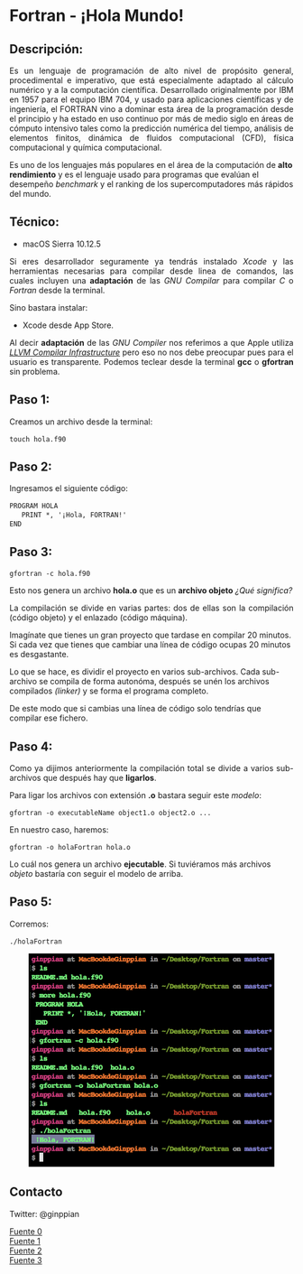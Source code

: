 Fortran - ¡Hola Mundo!
===========

## Descripción:

<p align="justify">
	Es un lenguaje de programación de alto nivel de propósito general, procedimental e imperativo, que está especialmente adaptado al cálculo numérico y a la computación científica. Desarrollado originalmente por IBM en 1957 para el equipo IBM 704, y usado para aplicaciones científicas y de ingeniería, el FORTRAN vino a dominar esta área de la programación desde el principio y ha estado en uso continuo por más de medio siglo en áreas de cómputo intensivo tales como la predicción numérica del tiempo, análisis de elementos finitos, dinámica de fluidos computacional (CFD), física computacional y química computacional. 

Es uno de los lenguajes más populares en el área de la computación de <b>alto rendimiento</b> y es el lenguaje usado para programas que evalúan el desempeño <i>benchmark</i> y el ranking de los supercomputadores más rápidos del mundo.</p>


## Técnico:

* macOS Sierra 10.12.5

<p align="justify">
	Si eres desarrollador seguramente ya tendrás instalado <i>Xcode</i> y las herramientas necesarias para compilar desde linea de comandos, las cuales incluyen una <b>adaptación</b> de las <i>GNU Compilar</i> para compilar <i>C</i> o <i>Fortran</i> desde la terminal. 

Sino bastara instalar:
</p>

* Xcode desde App Store.

<p align="justify">
Al decir <b>adaptación</b> de las <i>GNU Compiler</i> nos referimos a que Apple utiliza <a href="http://llvm.org/"><i>LLVM Compilar Infrastructure</i></a> pero eso no nos debe preocupar pues para el usuario es transparente. Podemos teclear desde la terminal <b>gcc</b> o <b>gfortran</b> sin problema.
</p>

## Paso 1:

<p align="justify">
	Creamos un archivo desde la terminal:
</p>

```
touch hola.f90
```

## Paso 2:

<p align="justify">
	Ingresamos el siguiente código:
</p>

```
PROGRAM HOLA
   PRINT *, '¡Hola, FORTRAN!'
END
```

## Paso 3:

```
gfortran -c hola.f90
```
<p align="justify">
	Esto nos genera un archivo <b>hola.o</b> que es un <b>archivo objeto</b> <i>¿Qué significa?</i>
</p>

<p align="justify">
	La compilación se divide en varias partes: dos de ellas son la compilación (código objeto) y el enlazado (código máquina).

Imagínate que tienes un gran proyecto que tardase en compilar 20 minutos. Si cada vez que tienes que cambiar una línea de código ocupas 20 minutos es desgastante.

Lo que se hace, es dividir el proyecto en varios sub-archivos. Cada sub-archivo se compila de forma autonóma, después se unén los archivos compilados <i>(linker)</i> y se forma el programa completo.

De este modo que si cambias una línea de código solo tendrías que compilar ese fichero.
</p>

## Paso 4:

<p align="justify">
	Como ya dijimos anteriormente la compilación total se divide a varios sub-archivos que después hay que <b>ligarlos</b>.

Para ligar los archivos con extensión <b>.o</b> bastara seguir este <i>modelo</i>:
</p>

```
gfortran -o executableName object1.o object2.o ...
```

En nuestro caso, haremos:

```
gfortran -o holaFortran hola.o
```

Lo cuál nos genera un archivo <b>ejecutable</b>. Si tuviéramos más archivos <i>objeto</i> bastaría con seguir el modelo de arriba.

## Paso 5:

Corremos:

```
./holaFortran
```

<p align="center">
  <img src="https://github.com/ginppian/Fortran-Hola_Mundo/blob/master/imgs/img1.png" width="436" height="378" />
</p>

## Contacto

Twitter: @ginppian

[Fuente 0](https://es.wikipedia.org/wiki/Fortran)<br>
[Fuente 1](https://es.wikipedia.org/wiki/Anexo:Ejemplos_de_implementaci%C3%B3n_del_%C2%ABHola_mundo%C2%BB#En_Fortran)<br>
[Fuente 2](https://gcc.gnu.org/wiki/GFortranUsage)<br>
[Fuente 3](https://foro.elhacker.net/programacion_cc/resueltopara_que_sirve_el_archivo_con_extension_o_que_se_crea_con_codeblocks-t393096.0.html)